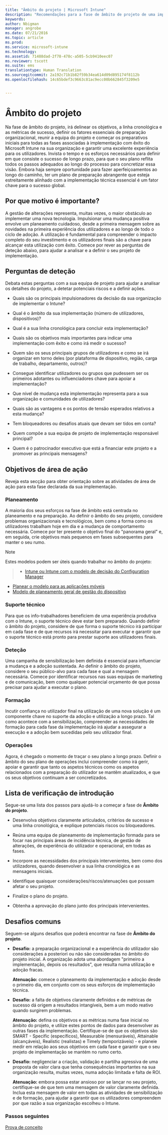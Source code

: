 ```yaml
---
title: "Âmbito do projeto | Microsoft Intune"
description: "Recomendações para a fase de âmbito de projeto de uma implementação do Intune."
keywords: 
author: Nbigman
manager: angrobe
ms.date: 07/21/2016
ms.topic: article
ms.prod: 
ms.service: microsoft-intune
ms.technology: 
ms.assetid: 71488dad-2f78-478c-a505-5cb9410eec07
ms.reviewer: tscott
ms.suite: ems
translationtype: Human Translation
ms.sourcegitcommit: 2a192c71b1b82f59b34ea614d09d895174f8112b
ms.openlocfilehash: 14c65bdef3c9663c81ac9ecc00b662845f3209e5


---
```


# Âmbito do projeto
Na fase de âmbito do projeto, irá delinear os objetivos, a linha cronológica e as métricas de sucesso, definir os fatores essenciais de preparação organizacional, reunir a equipa do projeto e começar os preparativos iniciais para todas as fases associadas à implementação com êxito do Microsoft Intune na sua organização e garantir uma excelente experiência para os utilizadores.
Invista o tempo e os esforços necessários para definir em que consiste o sucesso de longo prazo, para que o seu plano reflita todos os passos adequados ao longo do processo para concretizar essa visão. Embora haja sempre oportunidade para fazer aperfeiçoamentos ao longo do caminho, ter um plano de preparação abrangente que esteja estreitamente alinhado com a implementação técnica essencial é um fator chave para o sucesso global.

## Por que motivo é importante?
A gestão de alterações representa, muitas vezes, o maior obstáculo ao implementar uma nova tecnologia. Impulsionar uma mudança positiva envolve um planeamento cuidadoso, desde a primeira mensagem sobre as novidades na primeira experiência dos utilizadores e ao longo de todo o ciclo de adoção. A utilização é fundamental para compreender o impacto completo do seu investimento e os utilizadores finais são a chave para alcançar esta utilização com êxito.
Comece por rever as perguntas de deteção abaixo, para ajudar a analisar e a definir o seu projeto de implementação.

## Perguntas de deteção
Debata estas perguntas com a sua equipa de projeto para ajudar a analisar os detalhes do projeto, a detetar potenciais riscos e a definir ações.

-   Quais são os principais impulsionadores da decisão da sua organização de implementar o Intune?

-   Qual é o âmbito da sua implementação (número de utilizadores, dispositivos)?
-   Qual é a sua linha cronológica para concluir esta implementação?

-   Quais são os objetivos mais importantes para indicar uma implementação com êxito e como irá medir o sucesso?

-   Quem são os seus principais grupos de utilizadores e como se irá organizar em torno deles (por plataforma de dispositivo, região, carga de trabalho, departamento, outros)?

-   Consegue identificar utilizadores ou grupos que pudessem ser os primeiros adotantes ou influenciadores chave para apoiar a implementação?

-   Que nível de mudança esta implementação representa para a sua organização e comunidades de utilizadores?

-   Quais são as vantagens e os pontos de tensão esperados relativos a esta mudança?

-   Tem bloqueadores ou desafios atuais que devam ser tidos em conta?

-   Quem compõe a sua equipa de projeto de implementação responsável principal?

-   Quem é o patrocinador executivo que está a financiar este projeto e a promover as principais mensagens?

## Objetivos de área de ação
Reveja esta secção para obter orientação sobre as atividades de área de ação para esta fase declarada da sua implementação.

### Planeamento

A maioria dos seus esforços na fase de âmbito está centrada no planeamento e na preparação. Ao definir o âmbito do seu projeto, considere problemas organizacionais e tecnológicos, bem como a forma como os utilizadores trabalham hoje em dia e a mudança de comportamento necessária. Comece por ter presente o objetivo final do "panorama geral" e, em seguida, crie objetivos mais pequenos em fases subsequentes para manter o seu rumo.


 > [!NOTE]
 >
 > Estes modelos podem ser úteis quando trabalhar no âmbito do projeto:
 > > - [Intune ou Intune com o modelo de decisão do Configuration Manager](https://gallery.technet.microsoft.com/Intune-or-Intune-with-900e8a78)
 > - [Planear o modelo para as aplicações móveis](https://gallery.technet.microsoft.com/Mobile-app-planning-18689d59)
>- [Modelo de planeamento geral de gestão do dispositivo](https://gallery.technet.microsoft.com/General-device-management-334c3792)

### Suporte técnico
Para que os info-trabalhadores beneficiem de uma experiência produtiva com o Intune, o suporte técnico deve estar bem preparado. Quando definir o âmbito do projeto, considere de que forma o suporte técnico irá participar em cada fase e de que recursos irá necessitar para executar e garantir que o suporte técnico está pronto para prestar suporte aos utilizadores finais.

### Deteção
Uma campanha de sensibilização bem definida é essencial para influenciar a mudança e a adoção sustentada. Ao definir o âmbito do projeto, considere o seu público-alvo para cada fase e qual a mensagem necessária. Comece por identificar recursos nas suas equipas de marketing e de comunicação, bem como qualquer potencial orçamento de que possa precisar para ajudar a executar o plano.

### Formação
Incutir confiança no utilizador final na utilização de uma nova solução é um componente chave no suporte da adoção e utilização a longo prazo. Tal como acontece com a sensibilização, compreender as necessidades de formação para cada fase da implementação irá ajudar a assegurar a execução e a adoção bem sucedidas pelo seu utilizador final.

### Operações
Agora, é chegado o momento de traçar o seu plano a longo prazo. Definir o âmbito do seu plano de operações inclui compreender como irá gerir, apoiar e garantir que tanto os aspetos técnicos como os aspetos relacionados com a preparação do utilizador se mantêm atualizados, e que os seus objetivos continuam a ser concretizados.

## Lista de verificação de introdução
Segue-se uma lista dos passos para ajudá-lo a começar a fase de **Âmbito do projeto**.

-   Desenvolva objetivos claramente articulados, critérios de sucesso e uma linha cronológica, e explique potenciais riscos ou bloqueadores.

-   Reúna uma equipa de planeamento de implementação formada para se focar nas principais áreas de incidência técnica, de gestão de alterações, de experiência do utilizador e operacional, em todas as fases.

-   Incorpore as necessidades dos principais intervenientes, bem como dos utilizadores, quando desenvolver a sua linha cronológica e as mensagens iniciais.

-   Identifique quaisquer considerações/riscos/atenuações que possam afetar o seu projeto.

-   Finalize o plano do projeto.

-   Obtenha a aprovação do plano junto dos principais intervenientes.

## Desafios comuns
Seguem-se alguns desafios que poderá encontrar na fase de **Âmbito do projeto**.

-   **Desafio:** a preparação organizacional e a experiência do utilizador são considerações a posteriori ou não são consideradas no âmbito do projeto inicial. A organização adota uma abordagem "primeiro a implementação, depois os resultados", que resulta numa utilização e adoção fracas.

    **Atenuação:** comece o planeamento da implementação e adoção desde o primeiro dia, em conjunto com os seus esforços de implementação técnica.

-   **Desafio:** a falta de objetivos claramente definidos e de métricas de sucesso dá origem a resultados intangíveis, bem a um modo reativo quando surgirem problemas.

    **Atenuação:** defina os objetivos e as métricas numa fase inicial no âmbito do projeto, e utilize estes pontos de dados para desenvolver as outras fases da implementação. Certifique-se de que os objetivos são SMART - Specific (específicos), Measurable (mensuráveis), Attainable (alcançáveis), Realistic (realistas) e Timely (temporizáveis) - e planeie medir em relação aos seus objetivos em cada fase e garantir que o seu projeto de implementação se mantém no rumo certo.

-   **Desafio:** negligenciar a criação, validação e partilha agressiva de uma proposta de valor clara que tenha consequências importantes na sua organização resulta, muitas vezes, numa adoção limitada e falta de ROI.

    **Atenuação:** embora possa estar ansioso por se lançar no seu projeto, certifique-se de que tem uma mensagem de valor claramente definida. Inclua esta mensagem de valor em todas as atividades de sensibilização e de formação, para ajudar a garantir que os utilizadores compreendem por que razão a sua organização escolheu o Intune.

### Passos seguintes
[Prova de conceito](proof-of-concept.md)



<!--HONumber=Jul16_HO4-->


